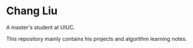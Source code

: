 # Chang Liu
A master's student at UIUC.

This repository mainly contains his projects and algorithm learning notes.
